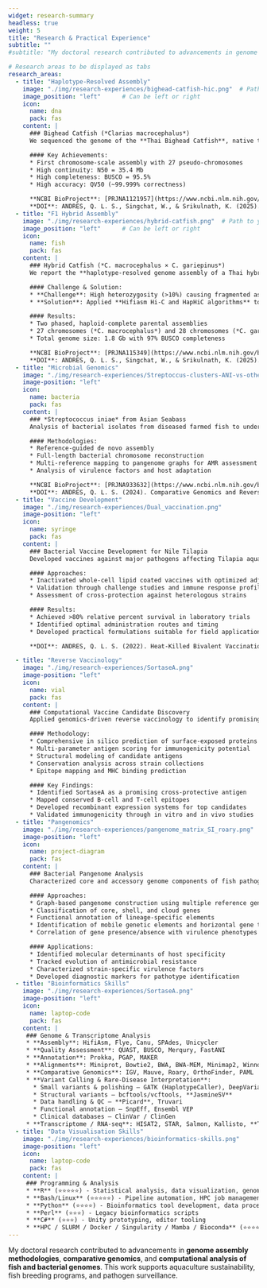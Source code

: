 ```yaml
---
widget: research-summary
headless: true
weight: 5
title: "Research & Practical Experience"
subtitle: ""
#subtitle: "My doctoral research contributed to advancements in genome assembly methodologies, vaccine candidate identification, and computational bioinformatics for microbial and fish genomics."

# Research areas to be displayed as tabs
research_areas:
  - title: "Haplotype-Resolved Assembly"
    image: "./img/research-experiences/bighead-catfish-hic.png"  # Path to your catfish image
    image_position: "left"      # Can be left or right
    icon:
      name: dna
      pack: fas
    content: |
      ### Bighead Catfish (*Clarias macrocephalus*)
      We sequenced the genome of the **Thai Bighead Catfish**, native to Thailand and Vietnam, using **PacBio HiFi, Oxford Nanopore, Hi-C, and Illumina sequencing** to construct a **haplotype-resolved diploid genome assembly**.

      #### Key Achievements:
      * First chromosome-scale assembly with 27 pseudo-chromosomes
      * High continuity: N50 = 35.4 Mb
      * High completeness: BUSCO = 95.5%
      * High accuracy: QV50 (~99.999% correctness)

      **NCBI BioProject**: [PRJNA1121957](https://www.ncbi.nlm.nih.gov/bioproject/PRJNA1121957)
      **DOI**: ANDRES, Q. L. S., Singchat, W., & Srikulnath, K. (2025). Haplotype-Resolved Chromosome-scale Assembly of the Bighead Catfish (Clarias macrocephalus) Genome. [https://doi.org/10.5281/zenodo.14826876](https://doi.org/10.5281/zenodo.14826876)
  - title: "F1 Hybrid Assembly"
    image: "./img/research-experiences/hybrid-catfish.png"  # Path to your catfish image
    image_position: "left"      # Can be left or right
    icon:
      name: fish
      pack: fas
    content: |
      ### Hybrid Catfish (*C. macrocephalus × C. gariepinus*)
      We report the **haplotype-resolved genome assembly of a Thai hybrid catfish (F1)**, an **allodiploid** created by crossing two parent species.

      #### Challenge & Solution:
      * **Challenge**: High heterozygosity (>10%) causing fragmented assemblies
      * **Solution**: Applied **Hifiasm Hi-C and HapHiC algorithms** to separate haplotypes

      #### Results:
      * Two phased, haploid-complete parental assemblies
      * 27 chromosomes (*C. macrocephalus*) and 28 chromosomes (*C. gariepinus*)
      * Total genome size: 1.8 Gb with 97% BUSCO completeness

      **NCBI BioProject**: [PRJNA115349](https://www.ncbi.nlm.nih.gov/bioproject/PRJNA115349)
      **DOI**: ANDRES, Q. L. S., Singchat, W., & Srikulnath, K. (2025). Dual Reference Genomes from F1 Hybrids: Phased Assembly of North African Catfish and Bighead Catfish with Hi-C Data. [https://doi.org/10.5281/zenodo.14959133](https://doi.org/10.5281/zenodo.14959133)
  - title: "Microbial Genomics"
    image: "./img/research-experiences/Streptoccus-clusters-ANI-vs-other-species.png"
    image-position: "left"
    icon:
      name: bacteria
      pack: fas
    content: |
      ### *Streptococcus iniae* from Asian Seabass
      Analysis of bacterial isolates from diseased farmed fish to understand pathogenicity and antimicrobial resistance patterns.

      #### Methodologies:
      * Reference-guided de novo assembly
      * Full-length bacterial chromosome reconstruction
      * Multi-reference mapping to pangenome graphs for AMR assessment
      * Analysis of virulence factors and host adaptation

      **NCBI BioProject**: [PRJNA933632](https://www.ncbi.nlm.nih.gov/bioproject/PRJNA933632)
      **DOI**: ANDRES, Q. L. S. (2024). Comparative Genomics and Reverse Vaccinology of Streptococcus iniae from Thai Aquaculture Isolates: A Genomic Approach to Vaccine Development. Zenodo. [https://doi.org/10.5281/zenodo.15264954](https://doi.org/10.5281/zenodo.15264954)
  - title: "Vaccine Development"
    image: "./img/research-experiences/Dual_vaccination.png"
    image-position: "left"
    icon:
      name: syringe
      pack: fas
    content: |
      ### Bacterial Vaccine Development for Nile Tilapia
      Developed vaccines against major pathogens affecting Tilapia aquaculture, including *Streptococcus iniae* and *Aeromonas veronii*.

      #### Approaches:
      * Inactivated whole-cell lipid coated vaccines with optimized adjuvants
      * Validation through challenge studies and immune response profiling
      * Assessment of cross-protection against heterologous strains

      #### Results:
      * Achieved >80% relative percent survival in laboratory trials
      * Identified optimal administration routes and timing
      * Developed practical formulations suitable for field application

      **DOI**: ANDRES, Q. L. S. (2022). Heat-Killed Bivalent Vaccination in Nile Tilapia: A Low-Cost IMM+OR Protocol Protects Against Streptococcus agalactiae and Aeromonas veronii (v1.0). Zenodo. [https://doi.org/10.5281/zenodo.15263492](https://doi.org/10.5281/zenodo.15263492)

  - title: "Reverse Vaccinology"
    image: "./img/research-experiences/SortaseA.png"
    image-position: "left"
    icon:
      name: vial
      pack: fas
    content: |
      ### Computational Vaccine Candidate Discovery
      Applied genomics-driven reverse vaccinology to identify promising vaccine antigens from aquaculture pathogens.

      #### Methodology:
      * Comprehensive in silico prediction of surface-exposed proteins
      * Multi-parameter antigen scoring for immunogenicity potential
      * Structural modeling of candidate antigens
      * Conservation analysis across strain collections
      * Epitope mapping and MHC binding prediction

      #### Key Findings:
      * Identified SortaseA as a promising cross-protective antigen
      * Mapped conserved B-cell and T-cell epitopes
      * Developed recombinant expression systems for top candidates
      * Validated immunogenicity through in vitro and in vivo studies
  - title: "Pangenomics"
    image: "./img/research-experiences/pangenome_matrix_SI_roary.png"
    image-position: "left"
    icon:
      name: project-diagram
      pack: fas
    content: |
      ### Bacterial Pangenome Analysis
      Characterized core and accessory genome components of fish pathogens to understand population structure and virulence mechanisms.

      #### Approaches:
      * Graph-based pangenome construction using multiple reference genomes
      * Classification of core, shell, and cloud genes
      * Functional annotation of lineage-specific elements
      * Identification of mobile genetic elements and horizontal gene transfer
      * Correlation of gene presence/absence with virulence phenotypes

      #### Applications:
      * Identified molecular determinants of host specificity
      * Tracked evolution of antimicrobial resistance
      * Characterized strain-specific virulence factors
      * Developed diagnostic markers for pathotype identification
  - title: "Bioinformatics Skills"
    image: "./img/research-experiences/SortaseA.png"
    image-position: "left"
    icon:
      name: laptop-code
      pack: fas
    content: |
     ### Genome & Transcriptome Analysis
     * **Assembly**: HifiAsm, Flye, Canu, SPAdes, Unicycler
     * **Quality Assessment**: QUAST, BUSCO, Merqury, FastANI
     * **Annotation**: Prokka, PGAP, MAKER
     * **Alignments**: Miniprot, Bowtie2, BWA, BWA-MEM, Minimap2, Winnowmap, VerityMap, VG Giraffe
     * **Comparative Genomics**: IGV, Mauve, Roary, OrthoFinder, PAML
     * **Variant Calling & Rare-Disease Interpretation**:
       * Small variants & polishing – GATK (HaplotypeCaller), DeepVariant, FreeBayes, **Clair3**, **Pilon**
       * Structural variants – bcftools/vcftools, **JasmineSV**
       * Data handling & QC – **Picard**, Truvari
       * Functional annotation – SnpEff, Ensembl VEP
       * Clinical databases – ClinVar / ClinGen
     * **Transcriptome / RNA-seq**: HISAT2, STAR, Salmon, Kallisto, **Trinity** (de novo assembly), RSEM, HTSeq, featureCounts, DESeq2, edgeR
  - title: "Data Visualisation Skills"
    image: "./img/research-experiences/bioinformatics-skills.png"
    image-position: "left"
    icon:
      name: laptop-code
      pack: fas
    content: |
     ### Programming & Analysis
     * **R** (⭐⭐⭐⭐⭐) - Statistical analysis, data visualization, genomic data processing
     * **Bash/Linux** (⭐⭐⭐⭐⭐) - Pipeline automation, HPC job management
     * **Python** (⭐⭐⭐⭐) - Bioinformatics tool development, data processing
     * **Perl** (⭐⭐⭐) - Legacy bioinformatics scripts
     * **C#** (⭐⭐⭐) - Unity prototyping, editor tooling
     * **HPC / SLURM / Docker / Singularity / Mamba / Bioconda** (⭐⭐⭐⭐⭐) - Scalable workflows, containerization, reproducible environments
---
```


My doctoral research contributed to advancements in **genome assembly methodologies**, **comparative genomics**, and **computational analysis of fish and bacterial genomes**. This work supports aquaculture sustainability, fish breeding programs, and pathogen surveillance.
